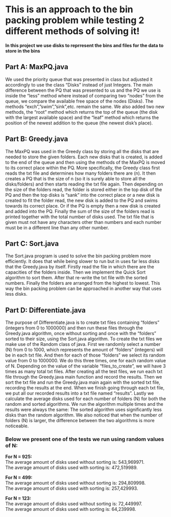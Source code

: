 # This is an approach to the bin packing problem while testing 2 different methods of solving it!
**In this project we use disks to reprresent the bins and files for the data to store in the bins**
## Part A: MaxPQ.java

We used the priority queue that was presented in class but adjusted it accordingly to use the class “Disks” instead of just Integers. The main difference between the PQ that was presented to us and the PQ we use is inside the “less” method where instead of comparing two “nodes” from the queue, we compare the available free space of the nodes (Disks). The methods “exch”,”swim”,”sink”,etc. remain the same. We also added two new methods, the “root” method which returns the top of the queue (the disk with the largest available space) and the “leaf” method which returns the position of the newest addition to the queue (the newest disk’s place).

## Part B: Greedy.java

The MaxPQ was used in the Greedy class by storing all the disks that are needed to store the given folders. Each new disks that is created, is added to the end of the queue and then using the methods of the MaxPQ is moved to its correct place within the PQ. More specifically, the Greedy class first reads the txt file and determines how many folders there are (n). It then creates a PQ that is the size of n (so it is surely able to store all the disks/folders) and then starts reading the txt file again. Then depending on the size of the folders read, the folder is stored either in the top disk of the PQ and then the top disks is “sank” into the correct place or a new disk is created to fit the folder read, the new disk is added to the PQ and swims towards its correct place. Or if the PQ is empty then a new disk is created and added into the PQ. Finally the sum of the size of the folders read is printed together with the total number of disks used.
The txt file that is given must not have any characters other than numbers and each number must be in a different line than any other number.

## Part C: Sort.java

The Sort.java program is used to solve the bin packing problem more efficiently. It does that while being slower to run but in uses far less disks that the Greedy.java by itself.
Firstly read the file in which there are the capacities of the folders inside. Then we implement the Quick Sort algorithm to sort them. After that re-write the txt file with the sorted numbers. Finally the folders are arranged from the highest to lowest. This way the bin packing problem can be approached in another way that uses less disks.

## Part D: Differentiate.java

The purpose of Differentiate.java is to create txt files containing “folders” (integers from 0 to 1000000) and then run these files through the Greedy.java algorithm, once without sorting and once with the “folders” sorted to their size, using the Sort.java algorithm.
To create the txt files we make use of the Random class of java. First we randomly select a number (N) from 0 to 1000, which represents the amount of “folders” (integers) will be in each txt file. And then for each of those “folders” we select its random value from 0 to 1000000. We do this three times, one for each random value of N. Depending on the value of the variable “files_to_create”, we will have 3 times as many total txt files.
After creating all the test files, we run each txt file through the Greedy.java main function and record the results. Then we sort the txt file and run the Greedy.java main again with the sorted txt file, recording the results at the end.
When we finish going through each txt file, we put all our recorded results into a txt file named “results”. Lastly we calculate the average disks used for each number of folders (N) for both the random and sorted algorithms.
We run the algorithm multiple times and the results were always the same: The sorted algorithm uses significantly less disks than the random algorithm. We also noticed that when the number of folders (N) is larger, the difference between the two algorithms is more noticeable.

### Below we present one of the tests we run using random values of N:

**For N = 925:**<br />
The average amount of disks used without sorting is: 543,969971.<br />
The average amount of disks used with sorting is: 472,519989. <br />

**For N = 499:**<br />
The average amount of disks used without sorting is: 294,809998.<br />
The average amount of disks used with sorting is: 257,429993.<br />

**For N = 123:**<br />
The average amount of disks used without sorting is: 72,449997.<br />
The average amount of disks used with sorting is: 64,239998.<br />
